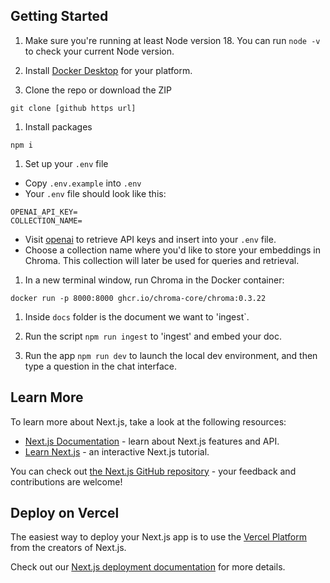 ## Getting Started

1. Make sure you're running at least Node version 18. You can run `node -v` to check your current Node version.

1. Install [Docker Desktop](https://www.docker.com/products/docker-desktop/) for your platform.

1. Clone the repo or download the ZIP

```
git clone [github https url]
```

1. Install packages

```
npm i
```

1. Set up your `.env` file

- Copy `.env.example` into `.env`
- Your `.env` file should look like this:

```
OPENAI_API_KEY=
COLLECTION_NAME=

```

- Visit [openai](https://help.openai.com/en/articles/4936850-where-do-i-find-my-secret-api-key) to retrieve API keys and insert into your `.env` file.
- Choose a collection name where you'd like to store your embeddings in Chroma. This collection will later be used for queries and retrieval.

1. In a new terminal window, run Chroma in the Docker container:

```
docker run -p 8000:8000 ghcr.io/chroma-core/chroma:0.3.22
```

1. Inside `docs` folder is the document we want to 'ingest`.

1. Run the script `npm run ingest` to 'ingest' and embed your doc.

1. Run the app `npm run dev` to launch the local dev environment, and then type a question in the chat interface.

## Learn More

To learn more about Next.js, take a look at the following resources:

- [Next.js Documentation](https://nextjs.org/docs) - learn about Next.js features and API.
- [Learn Next.js](https://nextjs.org/learn) - an interactive Next.js tutorial.

You can check out [the Next.js GitHub repository](https://github.com/vercel/next.js/) - your feedback and contributions are welcome!

## Deploy on Vercel

The easiest way to deploy your Next.js app is to use the [Vercel Platform](https://vercel.com/new?utm_medium=default-template&filter=next.js&utm_source=create-next-app&utm_campaign=create-next-app-readme) from the creators of Next.js.

Check out our [Next.js deployment documentation](https://nextjs.org/docs/deployment) for more details.
